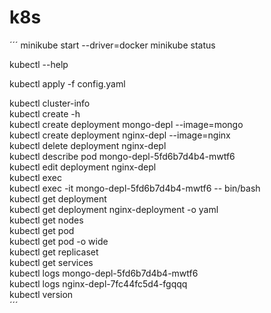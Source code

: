 # k8s
´´´
minikube start --driver=docker
  minikube status

  kubectl --help

  kubectl apply -f config.yaml

  kubectl cluster-info  
  kubectl create -h  
  kubectl create deployment mongo-depl --image=mongo  
  kubectl create deployment nginx-depl --image=nginx  
  kubectl delete deployment nginx-depl  
  kubectl describe pod mongo-depl-5fd6b7d4b4-mwtf6  
  kubectl edit deployment nginx-depl  
  kubectl exec  
  kubectl exec -it mongo-depl-5fd6b7d4b4-mwtf6 -- bin/bash  
  kubectl get deployment  
  kubectl get deployment nginx-deployment -o yaml  
  kubectl get nodes  
  kubectl get pod  
  kubectl get pod -o wide  
  kubectl get replicaset  
  kubectl get services  
  kubectl logs mongo-depl-5fd6b7d4b4-mwtf6  
  kubectl logs nginx-depl-7fc44fc5d4-fgqqq  
  kubectl version  
´´´
